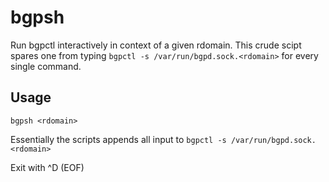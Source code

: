 # bgpsh

Run bgpctl interactively in context of a given rdomain.
This crude scipt spares one from typing `bgpctl -s /var/run/bgpd.sock.<rdomain>` for every single command.

## Usage

```shell
bgpsh <rdomain>
```

Essentially the scripts appends all input to `bgpctl -s /var/run/bgpd.sock.<rdomain>`

Exit with ^D (EOF)
